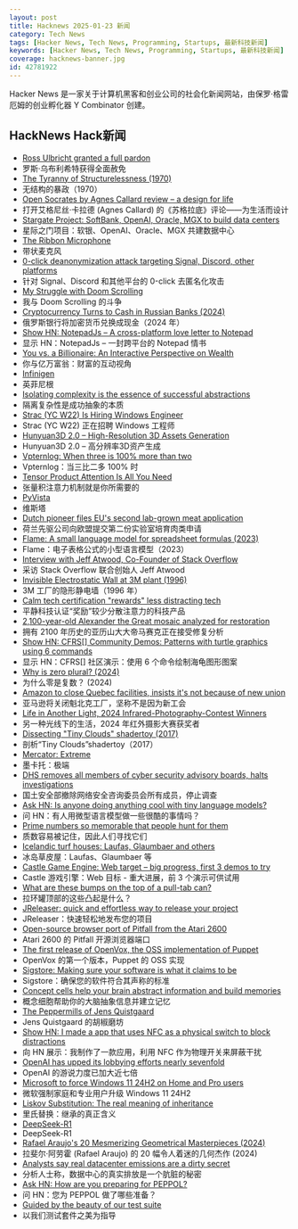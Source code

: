 ```yaml
---
layout: post
title: Hacknews 2025-01-23 新闻
category: Tech News
tags: [Hacker News, Tech News, Programming, Startups, 最新科技新闻]
keywords: [Hacker News, Tech News, Programming, Startups, 最新科技新闻]
coverage: hacknews-banner.jpg
id: 42781922
---
```


Hacker News 是一家关于计算机黑客和创业公司的社会化新闻网站，由保罗·格雷厄姆的创业孵化器 Y Combinator 创建。

## HackNews Hack新闻

- [Ross Ulbricht granted a full pardon](https://twitter.com/Free_Ross/status/1881851923005165704)
- 罗斯·乌布利希特获得全面赦免
- [The Tyranny of Structurelessness (1970)](https://www.jofreeman.com/joreen/tyranny.htm)
- 无结构的暴政（1970）
- [Open Socrates by Agnes Callard review – a design for life](https://www.theguardian.com/books/2025/jan/16/open-socrates-by-agnes-callard-review-a-design-for-life)
- 打开艾格尼丝·卡拉德 (Agnes Callard) 的《苏格拉底》评论——为生活而设计
- [Stargate Project: SoftBank, OpenAI, Oracle, MGX to build data centers](https://apnews.com/article/trump-ai-openai-oracle-softbank-son-altman-ellison-be261f8a8ee07a0623d4170397348c41)
- 星际之门项目：软银、OpenAI、Oracle、MGX 共建数据中心
- [The Ribbon Microphone](https://khz.ac/sound/ribbon-mic/)
- 带状麦克风
- [0-click deanonymization attack targeting Signal, Discord, other platforms](https://gist.github.com/hackermondev/45a3cdfa52246f1d1201c1e8cdef6117)
- 针对 Signal、Discord 和其他平台的 0-click 去匿名化攻击
- [My Struggle with Doom Scrolling](https://allthatjazz.me/posts/doom-scrolling-struggles)
- 我与 Doom Scrolling 的斗争
- [Cryptocurrency Turns to Cash in Russian Banks (2024)](https://krebsonsecurity.com/2024/12/how-cryptocurrency-turns-to-cash-in-russian-banks/)
- 俄罗斯银行将加密货币兑换成现金（2024 年）
- [Show HN: NotepadJs – A cross-platform love letter to Notepad](https://github.com/itamarom/notepadjs)
- 显示 HN：NotepadJs – 一封跨平台的 Notepad 情书
- [You vs. a Billionaire: An Interactive Perspective on Wealth](https://www.budgetflow.cc/blog/you-compared-to-elon-musk?referrer=hn)
- 你与亿万富翁：财富的互动视角
- [Infinigen](https://infinigen.org/)
- 英菲尼根
- [Isolating complexity is the essence of successful abstractions](https://v5.chriskrycho.com/journal/essence-of-successful-abstractions/)
- 隔离复杂性是成功抽象的本质
- [Strac (YC W22) Is Hiring Windows Engineer](https://www.ycombinator.com/companies/strac/jobs/TJHiaL9-senior-endpoint-security-engineer-windows)
- Strac (YC W22) 正在招聘 Windows 工程师
- [Hunyuan3D 2.0 – High-Resolution 3D Assets Generation](https://github.com/Tencent/Hunyuan3D-2)
- Hunyuan3D 2.0 – 高分辨率3D资产生成
- [Vpternlog: When three is 100% more than two](https://pvk.ca/Blog/2024/11/22/vpternlog-ternary-isnt-50-percent/)
- Vpternlog：当三比二多 100% 时
- [Tensor Product Attention Is All You Need](https://arxiv.org/abs/2501.06425)
- 张量积注意力机制就是你所需要的
- [PyVista](https://pyvista.org/)
- 维斯塔
- [Dutch pioneer files EU's second lab-grown meat application](https://www.politico.eu/article/eu-mosa-meat-european-union-ceo-dutch-food-company-price/)
- 荷兰先驱公司向欧盟提交第二份实验室培育肉类申请
- [Flame: A small language model for spreadsheet formulas (2023)](https://arxiv.org/abs/2301.13779)
- Flame：电子表格公式的小型语言模型（2023）
- [Interview with Jeff Atwood, Co-Founder of Stack Overflow](https://www.cnbc.com/2025/01/18/tech-founder-jeff-atwood-why-im-giving-away-millions-within-next-5-years.html)
- 采访 Stack Overflow 联合创始人 Jeff Atwood
- [Invisible Electrostatic Wall at 3M plant (1996)](http://amasci.com/weird/unusual/e-wall.html)
- 3M 工厂的隐形静电墙（1996 年）
- [Calm tech certification "rewards" less distracting tech](https://spectrum.ieee.org/calm-tech)
- 平静科技认证“奖励”较少分散注意力的科技产品
- [2,100-year-old Alexander the Great mosaic analyzed for restoration](https://phys.org/news/2025-01-echoing-eternity-year-alexander-great.html)
- 拥有 2100 年历史的亚历山大大帝马赛克正在接受修复分析
- [Show HN: CFRS[] Community Demos: Patterns with turtle graphics using 6 commands]()
- 显示 HN：CFRS[] 社区演示：使用 6 个命令绘制海龟图形图案
- [Why is zero plural? (2024)](https://ell.stackexchange.com/questions/352455/why-is-zero-plural)
- 为什么零是复数？ (2024)
- [Amazon to close Quebec facilities, insists it's not because of new union](https://www.cbc.ca/news/canada/montreal/amazon-warehouse-closures-quebec-1.7438078)
- 亚马逊将关闭魁北克工厂，坚称不是因为新工会
- [Life in Another Light, 2024 Infrared-Photography-Contest Winners](https://www.theatlantic.com/photo/2025/01/infrared-photography-contest-winners-2024/681316/)
- 另一种光线下的生活，2024 年红外摄影大赛获奖者
- [Dissecting "Tiny Clouds" shadertoy (2017)](https://blog.demofox.org/2017/11/26/dissecting-tiny-clouds/)
- 剖析“Tiny Clouds”shadertoy（2017）
- [Mercator: Extreme](https://mrgris.com/projects/merc-extreme/)
- 墨卡托：极端
- [DHS removes all members of cyber security advisory boards, halts investigations](https://bsky.app/profile/ericjgeller.com/post/3lgbpqmxeok2f)
- 国土安全部撤除网络安全咨询委员会所有成员，停止调查
- [Ask HN: Is anyone doing anything cool with tiny language models?]()
- 问 HN：有人用微型语言模型做一些很酷的事情吗？
- [Prime numbers so memorable that people hunt for them](https://www.scientificamerican.com/article/these-prime-numbers-are-so-memorable-that-people-hunt-for-them/)
- 质数容易被记住，因此人们寻找它们
- [Icelandic turf houses: Laufas, Glaumbaer and others](https://rachelsruminations.com/icelandic-turf-houses-laufas-glaumbaer/)
- 冰岛草皮屋：Laufas、Glaumbaer 等
- [Castle Game Engine: Web target – big progress, first 3 demos to try](https://castle-engine.io/wp/2025/01/06/web-target-big-progress-first-3-demos-to-try/)
- Castle 游戏引擎：Web 目标 - 重大进展，前 3 个演示可供试用
- [What are these bumps on the top of a pull-tab can?](https://old.reddit.com/r/whatisthisthing/comments/1i5ztq4/comment/m8a7m8m/)
- 拉环罐顶部的这些凸起是什么？
- [JReleaser: quick and effortless way to release your project](https://jreleaser.org/)
- JReleaser：快速轻松地发布您的项目
- [Open-source browser port of Pitfall from the Atari 2600](https://meatfighter.com/pitfall-web/)
- Atari 2600 的 Pitfall 开源浏览器端口
- [The first release of OpenVox, the OSS implementation of Puppet](https://overlookinfratech.com/2025/01/21/first-release-hot-off-the-presses/)
- OpenVox 的第一个版本，Puppet 的 OSS 实现
- [Sigstore: Making sure your software is what it claims to be](https://www.sigstore.dev/)
- Sigstore：确保您的软件符合其声称的标准
- [Concept cells help your brain abstract information and build memories](https://www.quantamagazine.org/concept-cells-help-your-brain-abstract-information-and-build-memories-20250121/)
- 概念细胞帮助你的大脑抽象信息并建立记忆
- [The Peppermills of Jens Quistgaard](https://www.quistgaardpepper.com)
- Jens Quistgaard 的胡椒磨坊
- [Show HN: I made a app that uses NFC as a physical switch to block distractions](https://www.foqos.app)
- 向 HN 展示：我制作了一款应用，利用 NFC 作为物理开关来屏蔽干扰
- [OpenAI has upped its lobbying efforts nearly sevenfold](https://www.technologyreview.com/2025/01/21/1110260/openai-ups-its-lobbying-efforts-nearly-seven-fold/)
- OpenAI 的游说力度已加大近七倍
- [Microsoft to force Windows 11 24H2 on Home and Pro users](https://www.theregister.com/2025/01/20/microsoft_to_force_windows_11/)
- 微软强制家庭和专业用户升级 Windows 11 24H2
- [Liskov Substitution: The real meaning of inheritance](https://cekrem.github.io/posts/liskov-substitution-the-real-meaning-of-inheritance/)
- 里氏替换：继承的真正含义
- [DeepSeek-R1](https://github.com/deepseek-ai/DeepSeek-R1)
- DeepSeek-R1
- [Rafael Araujo's 20 Mesmerizing Geometrical Masterpieces (2024)](https://abakcus.com/rafael-araujo-geometrical-masterpieces/)
- 拉斐尔·阿劳霍 (Rafael Araujo) 的 20 幅令人着迷的几何杰作 (2024)
- [Analysts say real datacenter emissions are a dirty secret](https://www.theregister.com/2025/01/22/datacenter_emissions_not_accurate/)
- 分析人士称，数据中心的真实排放是一个肮脏的秘密
- [Ask HN: How are you preparing for PEPPOL?]()
- 问 HN：您为 PEPPOL 做了哪些准备？
- [Guided by the beauty of our test suite](https://www.mattkeeter.com/blog/2025-01-20-guided/)
- 以我们测试套件之美为指导

